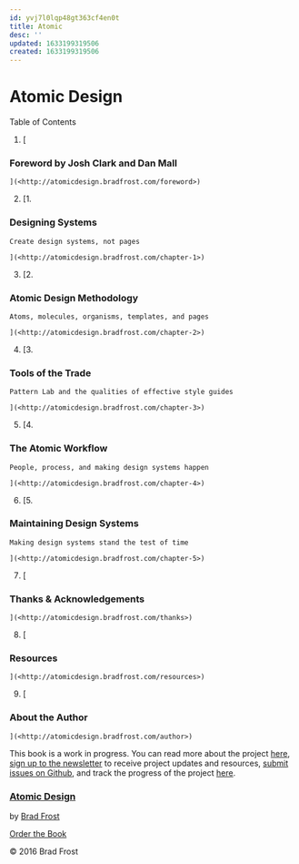 ```yaml
---
id: yvj7l0lqp48gt363cf4en0t
title: Atomic
desc: ''
updated: 1633199319506
created: 1633199319506
---
```


# Atomic Design

Table of Contents

1. [

### Foreword by Josh Clark and Dan Mall

    ](<http://atomicdesign.bradfrost.com/foreword>)

2. [1.

### Designing Systems

    Create design systems, not pages

    ](<http://atomicdesign.bradfrost.com/chapter-1>)

3. [2.

### Atomic Design Methodology

    Atoms, molecules, organisms, templates, and pages

    ](<http://atomicdesign.bradfrost.com/chapter-2>)

4. [3.

### Tools of the Trade

    Pattern Lab and the qualities of effective style guides

    ](<http://atomicdesign.bradfrost.com/chapter-3>)

5. [4.

### The Atomic Workflow

    People, process, and making design systems happen

    ](<http://atomicdesign.bradfrost.com/chapter-4>)

6. [5.

### Maintaining Design Systems

    Making design systems stand the test of time

    ](<http://atomicdesign.bradfrost.com/chapter-5>)

7. [

### Thanks & Acknowledgements

    ](<http://atomicdesign.bradfrost.com/thanks>)

8. [

### Resources

    ](<http://atomicdesign.bradfrost.com/resources>)

9. [

### About the Author

    ](<http://atomicdesign.bradfrost.com/author>)

This book is a work in progress. You can read more about the project [here](http://bradfrost.com/blog/post/atomic-design-book/), [sign up to the newsletter](http://atomicdesign.bradfrost.com/signup) to receive project updates and resources, [submit issues on Github](https://github.com/bradfrost/atomic-design/), and track the progress of the project [here](http://atomicdesign.bradfrost.com/timeline).

### [Atomic Design](http://atomicdesign.bradfrost.com/)

by [Brad Frost](http://bradfrost.com/)

[Order the Book](http://shop.bradfrost.com/)

© 2016 Brad Frost
